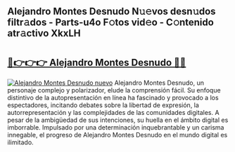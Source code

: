 ## Alejandro Montes Desnudo N𝚞𝚎vos desn𝚞dos filtr𝚊dos - Parts-u4o F𝚘tos vid𝚎o - C𝚘ntenido atr𝚊ctivo XkxLH

# <h2><a href="http://mb4p2lf.tromn.icu/?c=Alejandro+Montes+Desnudo">🔗👉👉👉 Alejandro Montes Desnudo 🔗🔗</a></h2>

[![Alejandro Montes Desnudo nuevo](https://i.imgur.com/pEAQMta.gif)](http://mb4p2lf.tromn.icu/?c=Alejandro+Montes+Desnudo)
Alejandro Montes Desnudo, un personaje complejo y polarizador, elude la comprensión fácil. Su enfoque distintivo de la autopresentación en línea ha fascinado y provocado a los espectadores, incitando debates sobre la libertad de expresión, la autorrepresentación y las complejidades de las comunidades digitales. A pesar de la ambigüedad de sus intenciones, su huella en el ámbito digital es imborrable. Impulsado por una determinación inquebrantable y un carisma innegable, el progreso de Alejandro Montes Desnudo en el mundo digital es ilimitado.

